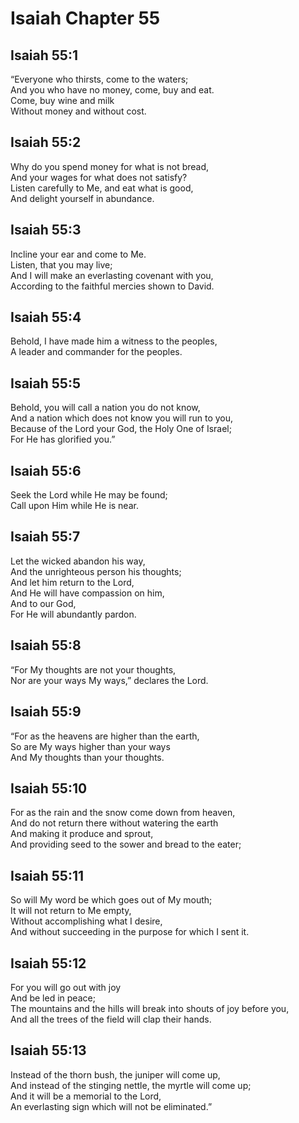 # Isaiah Chapter 55

## Isaiah 55:1  
“Everyone who thirsts, come to the waters;  
And you who have no money, come, buy and eat.  
Come, buy wine and milk  
Without money and without cost.

## Isaiah 55:2  
Why do you spend money for what is not bread,  
And your wages for what does not satisfy?  
Listen carefully to Me, and eat what is good,  
And delight yourself in abundance.

## Isaiah 55:3  
Incline your ear and come to Me.  
Listen, that you may live;  
And I will make an everlasting covenant with you,  
According to the faithful mercies shown to David.

## Isaiah 55:4  
Behold, I have made him a witness to the peoples,  
A leader and commander for the peoples.

## Isaiah 55:5  
Behold, you will call a nation you do not know,  
And a nation which does not know you will run to you,  
Because of the Lord your God, the Holy One of Israel;  
For He has glorified you.”

## Isaiah 55:6  
Seek the Lord while He may be found;  
Call upon Him while He is near.

## Isaiah 55:7  
Let the wicked abandon his way,  
And the unrighteous person his thoughts;  
And let him return to the Lord,  
And He will have compassion on him,  
And to our God,  
For He will abundantly pardon.

## Isaiah 55:8  
“For My thoughts are not your thoughts,  
Nor are your ways My ways,” declares the Lord.

## Isaiah 55:9  
“For as the heavens are higher than the earth,  
So are My ways higher than your ways  
And My thoughts than your thoughts.

## Isaiah 55:10  
For as the rain and the snow come down from heaven,  
And do not return there without watering the earth  
And making it produce and sprout,  
And providing seed to the sower and bread to the eater;

## Isaiah 55:11  
So will My word be which goes out of My mouth;  
It will not return to Me empty,  
Without accomplishing what I desire,  
And without succeeding in the purpose for which I sent it.

## Isaiah 55:12  
For you will go out with joy  
And be led in peace;  
The mountains and the hills will break into shouts of joy before you,  
And all the trees of the field will clap their hands.

## Isaiah 55:13  
Instead of the thorn bush, the juniper will come up,  
And instead of the stinging nettle, the myrtle will come up;  
And it will be a memorial to the Lord,  
An everlasting sign which will not be eliminated.”
